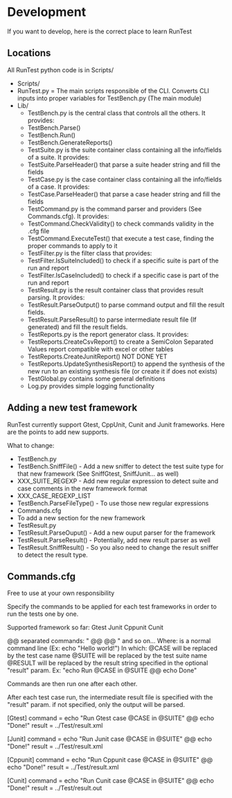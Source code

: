 # Development

If you want to develop, here is the correct place to learn RunTest

## Locations

All RunTest python code is in Scripts/

- Scripts/
 - RunTest.py = The main scripts responsible of the CLI. Converts CLI inputs into proper variables for TestBench.py (The main module)
 - Lib/
 	- TestBench.py is the central class that controls all the others. It provides:
 	 -  TestBench.Parse()
 	 -  TestBench.Run()
 	 -  TestBench.GenerateReports()
 	- TestSuite.py is the suite container class containing all the info/fields of a suite. It provides:
 	 - TestSuite.ParseHeader() that parse a suite header string and fill the fields
 	- TestCase.py is the case container class containing all the info/fields of a case. It provides:
 	 - TestCase.ParseHeader() that parse a case header string and fill the fields
 	- TestCommand.py is the command parser and providers (See Commands.cfg). It provides:
 	 - TestCommand.CheckValidity() to check commands validity in the .cfg file
 	 - TestCommand.ExecuteTest() that execute a test case, finding the proper commands to apply to it
 	- TestFilter.py is the filter class that provides:
 	 - TestFilter.IsSuiteIncluded() to check if a specific suite is part of the run and report
 	 - TestFilter.IsCaseIncluded() to check if a specific case is part of the run and report
 	- TestResult.py is the result container class that provides result parsing. It provides:
 	 - TestResult.ParseOutput() to parse command output and fill the result fields.
 	 - TestResult.ParseResult() to parse intermediate result file (If generated) and fill the result fields.
 	- TestReports.py is the report generator class. It provides:
 	 - TestReports.CreateCsvReport() to create a SemiColon Separated Values report compatible with excel or other tables
 	 - TestReports.CreateJunitReport() NOT DONE YET
 	 - TestReports.UpdateSynthesisReport() to append the synthesis of the new run to an existing synthesis file (or create it if does not exists)
 	- TestGlobal.py contains some general definitions
 	- Log.py provides simple logging functionality
 	
## Adding a new test framework

RunTest currently support Gtest, CppUnit, Cunit and Junit frameworks.
Here are the points to add new supports.

What to change:
 - TestBench.py 
  - TestBench.SniffFile() - Add a new sniffer to detect the test suite type for that new framework (See SniffGtest, SniffJunit... as well)
  - XXX_SUITE_REGEXP - Add new regular expression to detect suite and case comments in the new framework format
  - XXX_CASE_REGEXP_LIST
  - TestBench.ParseFileType() - To use those new regular expressions
 - Commands.cfg
  - To add a new section for the new framework
 - TestResult.py
  - TestResult.ParseOuput() - Add a new ouput parser for the framework
  - TestResult.ParseResult() - Potentially, add new result parser as well
  - TestResult.SniffResult() - So you also need to change the result sniffer to detect the result type.
  
## Commands.cfg

 Free to use at your own responsibility

 Specify the commands to be applied for each test frameworks in order to run the tests one by one.

 Supported framework so far:
 Gtest
 Junit
 Cppunit
 Cunit

 @@ separated commands: 
 "<command1> @@ <command2> @@ <command3>" and so on...
 Where: 
 <command> is a normal command line (Ex: echo "Hello world!")
 In which:
 @CASE will be replaced by the test case name
 @SUITE will be replaced by the test suite name
 @RESULT will be replaced by the result string specified in the optional "result" param.
 Ex: "echo Run @CASE in @SUITE @@ echo Done"

 Commands are then run one after each other.

 After each test case run, the intermediate result file is specified with the "result" param.
 if not specified, only the output will be parsed.

 [Gtest]
 command = echo "Run Gtest case @CASE in @SUITE" @@ echo "Done!"
 result = ../Test/result.xml

 [Junit]
 command = echo "Run Junit case @CASE in @SUITE" @@ echo "Done!"
 result = ../Test/result.xml

 [Cppunit]
 command = echo "Run Cppunit case @CASE in @SUITE" @@ echo "Done!"
 result = ../Test/result.xml

 [Cunit]
 command = echo "Run Cunit case @CASE in @SUITE" @@ echo "Done!"
 result = ../Test/result.out
 